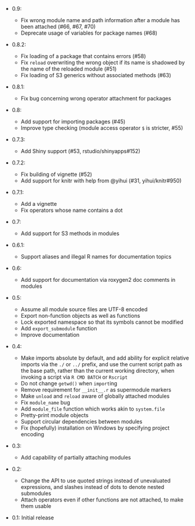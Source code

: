 * 0.9:
    * Fix wrong module name and path information after a module has been
      attached (#66, #67, #70)
    * Deprecate usage of variables for package names (#68)

* 0.8.2:
    * Fix loading of a package that contains errors (#58)
    * Fix `reload` overwriting the wrong object if its name is shadowed by the
      name of the reloaded module (#51)
    * Fix loading of S3 generics without associated methods (#63)

* 0.8.1:
    * Fix bug concerning wrong operator attachment for packages

* 0.8:
    * Add support for importing packages (#45)
    * Improve type checking (module access operator `$` is stricter, #55)

* 0.7.3:
    * Add Shiny support (#53, rstudio/shinyapps#152)

* 0.7.2:
    * Fix building of vignette (#52)
    * Add support for knitr with help from @yihui (#31, yihui/knitr#950)

* 0.7.1:
    * Add a vignette
    * Fix operators whose name contains a dot

* 0.7:
    * Add support for S3 methods in modules

* 0.6.1:
    * Support aliases and illegal R names for documentation topics

* 0.6:
    * Add support for documentation via roxygen2 doc comments in modules

* 0.5:
    * Assume all module source files are UTF-8 encoded
    * Export non-function objects as well as functions
    * Lock exported namespace so that its symbols cannot be modified
    * Add `export_submodule` function
    * Improve documentation

* 0.4:
    * Make imports absolute by default, and add ability for explicit relative
      imports via the `./` or `../` prefix, and use the current script path as
      the base path, rather than the current working directory, when invoking a
      script via `R CMD BATCH` or `Rscript`
    * Do not change `getwd()` when `import`ing
    * Remove requirement for `__init__.r` as supermodule markers
    * Make `unload` and `reload` aware of globally attached modules
    * Fix `module_name` bug
    * Add `module_file` function which works akin to `system.file`
    * Pretty-print module objects
    * Support circular dependencies between modules
    * Fix (hopefully) installation on Windows by specifying project encoding

* 0.3:
    * Add capability of partially attaching modules

* 0.2:
    * Change the API to use quoted strings instead of unevaluated
      expressions, and slashes instead of dots to denote nested submodules
    * Attach operators even if other functions are not attached, to make them
      usable

* 0.1: Initial release
